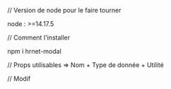 // Version de node pour le faire tourner 

node : >=14.17.5

// Comment l'installer 

npm i hrnet-modal

// Props utilisables => Nom + Type de donnée + Utilité 


// Modif